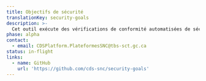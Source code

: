 ```yaml
---
title: Objectifs de sécurité
translationKey: security-goals
description: >-
  Cet outil exécute des vérifications de conformité automatisées de sécurité et d’accessibilité à chaque déploiement d’applications basées sur Kubernetes.
phase: alpha
contact:
  - email: CDSPlatform.PlateformesSNC@tbs-sct.gc.ca
status: in-flight
links:
  - name: GitHub
    url: 'https://github.com/cds-snc/security-goals'
---
```


